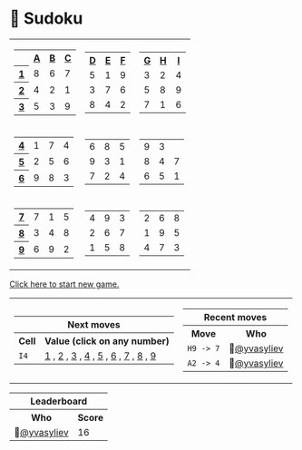 <h1>📝 Sudoku</h1>
<table class="grid">
    <tr>
        <td>
            <table class="subgrid0">
                <tr>
                    <th></th>
                    <th>
                        <a href="#">A</a>
                    </th>
                    <th>
                        <a href="#">B</a>
                    </th>
                    <th>
                        <a href="#">C</a>
                    </th>
                </tr>
                <tr class="0">
                    <th>
                        <a href="#">1</a>
                    </th>
                    <td class="0">8</td>
                    <td class="1">6</td>
                    <td class="2">7</td>
                </tr>
                <tr class="1">
                    <th>
                        <a href="#">2</a>
                    </th>
                    <td class="0">4</td>
                    <td class="1">2</td>
                    <td class="2">1</td>
                </tr>
                <tr class="2">
                    <th>
                        <a href="#">3</a>
                    </th>
                    <td class="0">5</td>
                    <td class="1">3</td>
                    <td class="2">9</td>
                </tr>
            </table>
        </td>
        <td>
            <table class="subgrid1">
                <tr>
                    <th>
                        <a href="#">D</a>
                    </th>
                    <th>
                        <a href="#">E</a>
                    </th>
                    <th>
                        <a href="#">F</a>
                    </th>
                </tr>
                <tr class="0">
                    <td class="3">5</td>
                    <td class="4">1</td>
                    <td class="5">9</td>
                </tr>
                <tr class="1">
                    <td class="3">3</td>
                    <td class="4">7</td>
                    <td class="5">6</td>
                </tr>
                <tr class="2">
                    <td class="3">8</td>
                    <td class="4">4</td>
                    <td class="5">2</td>
                </tr>
            </table>
        </td>
        <td>
            <table class="subgrid2">
                <tr>
                    <th>
                        <a href="#">G</a>
                    </th>
                    <th>
                        <a href="#">H</a>
                    </th>
                    <th>
                        <a href="#">I</a>
                    </th>
                </tr>
                <tr class="0">
                    <td class="6">3</td>
                    <td class="7">2</td>
                    <td class="8">4</td>
                </tr>
                <tr class="1">
                    <td class="6">5</td>
                    <td class="7">8</td>
                    <td class="8">9</td>
                </tr>
                <tr class="2">
                    <td class="6">7</td>
                    <td class="7">1</td>
                    <td class="8">6</td>
                </tr>
            </table>
        </td>
    </tr>
    <tr>
        <td>
            <table class="subgrid3">
                <tr class="3">
                    <th>
                        <a href="#">4</a>
                    </th>
                    <td class="0">1</td>
                    <td class="1">7</td>
                    <td class="2">4</td>
                </tr>
                <tr class="4">
                    <th>
                        <a href="#">5</a>
                    </th>
                    <td class="0">2</td>
                    <td class="1">5</td>
                    <td class="2">6</td>
                </tr>
                <tr class="5">
                    <th>
                        <a href="#">6</a>
                    </th>
                    <td class="0">9</td>
                    <td class="1">8</td>
                    <td class="2">3</td>
                </tr>
            </table>
        </td>
        <td>
            <table class="subgrid4">
                <tr class="3">
                    <td class="3">6</td>
                    <td class="4">8</td>
                    <td class="5">5</td>
                </tr>
                <tr class="4">
                    <td class="3">9</td>
                    <td class="4">3</td>
                    <td class="5">1</td>
                </tr>
                <tr class="5">
                    <td class="3">7</td>
                    <td class="4">2</td>
                    <td class="5">4</td>
                </tr>
            </table>
        </td>
        <td>
            <table class="subgrid5">
                <tr class="3">
                    <td class="6">9</td>
                    <td class="7">3</td>
                    <td class="8"></td>
                </tr>
                <tr class="4">
                    <td class="6">8</td>
                    <td class="7">4</td>
                    <td class="8">7</td>
                </tr>
                <tr class="5">
                    <td class="6">6</td>
                    <td class="7">5</td>
                    <td class="8">1</td>
                </tr>
            </table>
        </td>
    </tr>
    <tr>
        <td>
            <table class="subgrid6">
                <tr class="6">
                    <th>
                        <a href="#">7</a>
                    </th>
                    <td class="0">7</td>
                    <td class="1">1</td>
                    <td class="2">5</td>
                </tr>
                <tr class="7">
                    <th>
                        <a href="#">8</a>
                    </th>
                    <td class="0">3</td>
                    <td class="1">4</td>
                    <td class="2">8</td>
                </tr>
                <tr class="8">
                    <th>
                        <a href="#">9</a>
                    </th>
                    <td class="0">6</td>
                    <td class="1">9</td>
                    <td class="2">2</td>
                </tr>
            </table>
        </td>
        <td>
            <table class="subgrid7">
                <tr class="6">
                    <td class="3">4</td>
                    <td class="4">9</td>
                    <td class="5">3</td>
                </tr>
                <tr class="7">
                    <td class="3">2</td>
                    <td class="4">6</td>
                    <td class="5">7</td>
                </tr>
                <tr class="8">
                    <td class="3">1</td>
                    <td class="4">5</td>
                    <td class="5">8</td>
                </tr>
            </table>
        </td>
        <td>
            <table class="subgrid8">
                <tr class="6">
                    <td class="6">2</td>
                    <td class="7">6</td>
                    <td class="8">8</td>
                </tr>
                <tr class="7">
                    <td class="6">1</td>
                    <td class="7">9</td>
                    <td class="8">5</td>
                </tr>
                <tr class="8">
                    <td class="6">4</td>
                    <td class="7">7</td>
                    <td class="8">3</td>
                </tr>
            </table>
        </td>
    </tr>
</table>
<p><a href="https://github.com/yvasyliev/github-actions-check/issues/new?title=new&amp;body=Just%20push%20&#39;Submit%20new%20issue&#39;.%20You%20don&#39;t%20need%20to%20do%20anything%20else.">Click here to start new game.</a></p>
<table>
    <tr>
        <td>
            <table class="nextMoves">
    <tr>
        <th colspan="2">Next moves</th>
    </tr>
    <tr>
        <th>Cell</th>
        <th>Value (click on any number)</th>
    </tr>
    <tr>
        <td><code>I4</code></td>
        <td>
            <span>
                <a href="https://github.com/yvasyliev/github-actions-check/issues/new?title=fill%20I4%201&amp;body=Just%20push%20&#39;Submit%20new%20issue&#39;.%20You%20don&#39;t%20need%20to%20do%20anything%20else."
                >1</a><span> , </span>
            </span><span>
                <a href="https://github.com/yvasyliev/github-actions-check/issues/new?title=fill%20I4%202&amp;body=Just%20push%20&#39;Submit%20new%20issue&#39;.%20You%20don&#39;t%20need%20to%20do%20anything%20else."
                >2</a><span> , </span>
            </span><span>
                <a href="https://github.com/yvasyliev/github-actions-check/issues/new?title=fill%20I4%203&amp;body=Just%20push%20&#39;Submit%20new%20issue&#39;.%20You%20don&#39;t%20need%20to%20do%20anything%20else."
                >3</a><span> , </span>
            </span><span>
                <a href="https://github.com/yvasyliev/github-actions-check/issues/new?title=fill%20I4%204&amp;body=Just%20push%20&#39;Submit%20new%20issue&#39;.%20You%20don&#39;t%20need%20to%20do%20anything%20else."
                >4</a><span> , </span>
            </span><span>
                <a href="https://github.com/yvasyliev/github-actions-check/issues/new?title=fill%20I4%205&amp;body=Just%20push%20&#39;Submit%20new%20issue&#39;.%20You%20don&#39;t%20need%20to%20do%20anything%20else."
                >5</a><span> , </span>
            </span><span>
                <a href="https://github.com/yvasyliev/github-actions-check/issues/new?title=fill%20I4%206&amp;body=Just%20push%20&#39;Submit%20new%20issue&#39;.%20You%20don&#39;t%20need%20to%20do%20anything%20else."
                >6</a><span> , </span>
            </span><span>
                <a href="https://github.com/yvasyliev/github-actions-check/issues/new?title=fill%20I4%207&amp;body=Just%20push%20&#39;Submit%20new%20issue&#39;.%20You%20don&#39;t%20need%20to%20do%20anything%20else."
                >7</a><span> , </span>
            </span><span>
                <a href="https://github.com/yvasyliev/github-actions-check/issues/new?title=fill%20I4%208&amp;body=Just%20push%20&#39;Submit%20new%20issue&#39;.%20You%20don&#39;t%20need%20to%20do%20anything%20else."
                >8</a><span> , </span>
            </span><span>
                <a href="https://github.com/yvasyliev/github-actions-check/issues/new?title=fill%20I4%209&amp;body=Just%20push%20&#39;Submit%20new%20issue&#39;.%20You%20don&#39;t%20need%20to%20do%20anything%20else."
                >9</a>
            </span>
        </td>
    </tr>
</table>
        </td>
        <td>
            <table class="recentMoves">
    <tr>
        <th colspan="2">Recent moves</th>
    </tr>
    <tr>
        <th>Move</th>
        <th>Who</th>
    </tr>
    <tr class="move">
        <td><code class="cell">H9 -&gt; 7</code>
        </td>
        <td>👤<a class="who"
                href="https://github.com/yvasyliev">@yvasyliev</a></td>
    </tr>
    <tr class="move">
        <td><code class="cell">A2 -&gt; 4</code>
        </td>
        <td>👤<a class="who"
                href="https://github.com/yvasyliev">@yvasyliev</a></td>
    </tr>
</table>
        </td>
    </tr>
</table>
<table class="leaderboard">
    <tr>
        <th colspan="2">Leaderboard</th>
    </tr>
    <tr>
        <th>Who</th>
        <th>Score</th>
    </tr>
    <tr class="record">
        <td>👤<a class="who"
                href="https://github.com/yvasyliev">@yvasyliev</a></td>
        <td class="score">16</td>
    </tr>
</table>